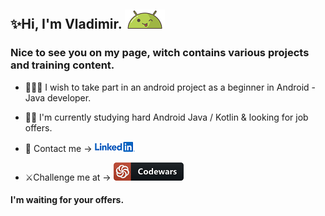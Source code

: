 ## ✨Hi, I'm Vladimir. ![AndroidBro](res/1608236.png)

### Nice to see you on my page, witch contains various projects and training content.

- 👨🏼‍💻 I wish to take part in an android project as a beginner in Android - Java developer.


- 👨‍🎓 I'm currently studying hard Android Java / Kotlin & looking for job offers.

- 📩 Contact me ->  [ ![](res/LinkedIn_Logo_2013.svg.png) ][1]

- ⚔️Challenge me at ->  [ ![codewars](res/codewars.png) ][2]

#### I'm waiting for your offers.

[1]:https://www.linkedin.com/in/vladimir-larichev-5a8ba2217/

[2]:https://www.codewars.com/users/freeky92
